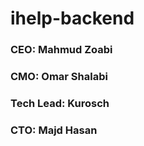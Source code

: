 # ihelp-backend


### CEO: Mahmud Zoabi
### CMO: Omar Shalabi
### Tech Lead: Kurosch
### CTO: Majd Hasan
